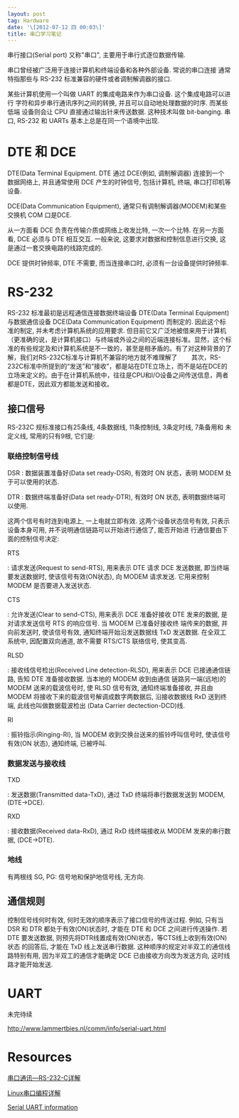 ```yaml
---
layout: post
tag: Hardware
date: '\[2012-07-12 四 00:03\]'
title: 串口学习笔记
---
```


串行接口(Serial port) 又称"串口", 主要用于串行式逐位数据传输.

串口曾经被广泛用于连接计算机和终端设备和各种外部设备. 常说的串口连接
通常特指那些与 RS-232 标准兼容的硬件或者调制解调器的接口.

某些计算机使用一个叫做 UART 的集成电路来作为串口设备.
这个集成电路可以进行 字符和异步串行通讯序列之间的转换,
并且可以自动地处理数据的时序. 而某些低端 设备则会让 CPU
直接通过输出针来传送数据. 这种技术叫做 bit-banging. 串口, RS-232 和
UARTs 基本上总是在同一个语境中出现.

DTE 和 DCE
==========

DTE(Data Terminal Equipment. DTE 通过 DCE(例如, 调制解调器) 连接到一个
数据网络上, 并且通常使用 DCE 产生的时钟信号, 包括计算机, 终端,
串口打印机等设备.

DCE(Data Communication Equipment), 通常只有调制解调器(MODEM)和某些交换机
COM 口是DCE.

从一方面看 DCE 负责在传输介质或网络上收发比特, 一次一个比特.
在另一方面看, DCE 必须与 DTE 相互交互. 一般来说,
这要求对数据和控制信息进行交换, 这是通过一套交换电路的线路完成的.

DCE 提供时钟频率, DTE 不需要, 而当连接串口时,
必须有一台设备提供时钟频率.

RS-232
======

RS-232 标准最初是远程通信连接数据终端设备 DTE(Data Terminal Equipment)
与数据通信设备 DCE(Data Communication Equipment) 而制定的.
因此这个标准的制定, 并未考虑计算机系统的应用要求.
但目前它又广泛地被借来用于计算机（更准确的说，是计算机接口）与终端或外设之间的近端连接标准。显然，这个标准的有些规定及和计算机系统是不一致的，甚至是相矛盾的。有了对这种背景的了解，我们对RS-232C标准与计算机不兼容的地方就不难理解了
　　其次，RS-232C标准中所提到的“发送”和“接收”，都是站在DTE立场上，而不是站在DCE的立场来定义的。由于在计算机系统中，往往是CPU和I/O设备之间传送信息，两者都是DTE，因此双方都能发送和接收。

接口信号
--------

RS-232C 规标准接口有25条线, 4条数据线, 11条控制线, 3条定时线, 7条备用和
未定义线, 常用的只有9根, 它们是:

### 联络控制信号线

DSR
:   数据装置准备好(Data set ready-DSR), 有效时 ON 状态，表明 MODEM
    处于可以使用的状态.

DTR
:   数据终端准备好(Data set ready-DTR), 有效时 ON 状态,
    表明数据终端可以使用.

这两个信号有时连到电源上, 一上电就立即有效. 这两个设备状态信号有效,
只表示设备本身可用, 并不说明通信链路可以开始进行通信了, 能否开始进
行通信要由下面的控制信号决定:

RTS

:   请求发送(Request to send-RTS), 用来表示 DTE 请求 DCE 发送数据,
    即当终端要发送数据时, 使该信号有效(ON状态), 向 MODEM 请求发送.
    它用来控制 MODEM 是否要进入发送状态.

CTS

:   允许发送(Clear to send-CTS), 用来表示 DCE 准备好接收 DTE 发来的数据,
    是对请求发送信号 RTS 的响应信号. 当 MODEM 已准备好接收终
    端传来的数据, 并向前发送时, 使该信号有效, 通知终端开始沿发送数据线
    TxD 发送数据. 在全双工系统中, 因配置双向通道, 故不需要 RTS/CTS
    联络信号, 使其变高.

RLSD

:   接收线信号检出(Received Line detection-RLSD), 用来表示 DCE
    已接通通信链路, 告知 DTE 准备接收数据. 当本地的 MODEM 收到由通信
    链路另一端(远地)的 MODEM 送来的载波信号时, 使 RLSD 信号有效,
    通知终端准备接收, 并且由 MODEM
    将接收下来的载波信号解调成数字两数据后, 沿接收数据线 RxD 送到终端,
    此线也叫做数据载波检出 (Data Carrier dectection-DCD)线.

RI

:   振铃指示(Ringing-RI), 当 MODEM 收到交换台送来的振铃呼叫信号时,
    使该信号有效(ON 状态), 通知终端, 已被呼叫.

### 数据发送与接收线

TXD

:   发送数据(Transmitted data-TxD), 通过 TxD 终端将串行数据发送到 MODEM,
    (DTE→DCE).

RXD

:   接收数据(Received data-RxD), 通过 RxD 线终端接收从 MODEM
    发来的串行数据, (DCE→DTE).

### 地线

有两根线 SG, PG: 信号地和保护地信号线, 无方向.

通信规则
--------

控制信号线何时有效, 何时无效的顺序表示了接口信号的传送过程. 例如, 只有当
DSR 和 DTR 都处于有效(ON)状态时, 才能在 DTE 和 DCE 之间进行传送操作. 若
DTE 要发送数据, 则预先将DTR线置成有效(ON)状态，等CTS线上收到有效(ON)状态
的回答后, 才能在 TxD 线上发送串行数据.
这种顺序的规定对半双工的通信线路特别有用, 因为半双工的通信才能确定 DCE
已由接收方向改为发送方向, 这时线路才能开始发送.

UART
====

未完待续

<http://www.lammertbies.nl/comm/info/serial-uart.html>

Resources
=========

[串口通讯—RS-232-C详解](http://www.nbrkb.net/lwt/jsjsj/microcontror/RS-232-Cxj.htm)

[Linux串口编程详解](http://www.adamjiang.com/pukiwiki/index.php?Linux%25E4%25B8%25B2%25E5%258F%25A3%25E7%25BC%2596%25E7%25A8%258B%25E8%25AF%25A6%25E8%25A7%25A3)

[Serial UART
information](http://www.lammertbies.nl/comm/info/serial-uart.html)
